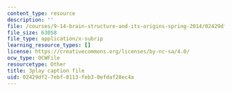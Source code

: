 ```yaml
---
content_type: resource
description: ''
file: /courses/9-14-brain-structure-and-its-origins-spring-2014/02429df27ebf8113feb30efdaf28ec4a_555129.srt
file_size: 63058
file_type: application/x-subrip
learning_resource_types: []
license: https://creativecommons.org/licenses/by-nc-sa/4.0/
ocw_type: OCWFile
resourcetype: Other
title: 3play caption file
uid: 02429df2-7ebf-8113-feb3-0efdaf28ec4a
---
```

